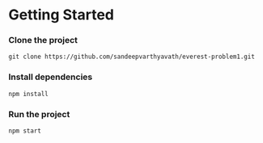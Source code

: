 # Getting Started

### Clone the project
	git clone https://github.com/sandeepvarthyavath/everest-problem1.git

### Install dependencies
	npm install

### Run the project
	npm start